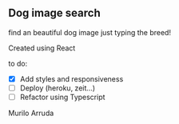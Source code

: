 ## Dog image search

find an beautiful dog image just typing the breed!

Created using React

to do:

- [x] Add styles and responsiveness
- [ ] Deploy (heroku, zeit...)
- [ ] Refactor using Typescript

Murilo Arruda
